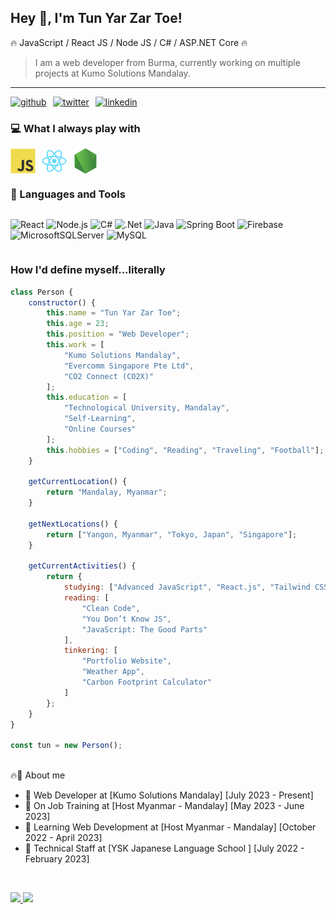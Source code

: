 ## Hey 👋, I'm Tun Yar Zar Toe!  
🔥 JavaScript / React JS / Node JS / C# / ASP.NET Core  🔥

> I am a web developer from Burma, currently working on multiple projects at Kumo Solutions Mandalay.

---

<div style="display: flex; gap: 10px; margin-bottom: 20px;">

<a href="https://github.com/tunyarzartoe-coding" target="_blank">
<img src="https://img.shields.io/badge/github-%2324292e.svg?&style=for-the-badge&logo=github&logoColor=white" alt=github />
</a>

<a href="https://twitter.com/tunyarzartoe" target="_blank">
<img src="https://img.shields.io/badge/twitter-%2300acee.svg?&style=for-the-badge&logo=twitter&logoColor=white" alt=twitter />
</a>

<a href="https://linkedin.com/in/tunyarzartoe" target="_blank">
<img src="https://img.shields.io/badge/linkedin-%231E77B5.svg?&style=for-the-badge&logo=linkedin&logoColor=white" alt=linkedin />
</a>

</div>

### 💻 What I always play with

<div style="display: flex; gap: 10px; margin-bottom: 20px;">
<img src="https://github.com/devicons/devicon/blob/master/icons/javascript/javascript-original.svg" alt="JavaScript logo" width="40" height="40" />
<img src="https://github.com/devicons/devicon/blob/master/icons/react/react-original.svg" alt="React.js logo" width="40" height="40" />
<img src="https://github.com/devicons/devicon/blob/master/icons/nodejs/nodejs-original.svg" alt="Node.js logo" width="40" height="40" />
</div>

### 🔭 Languages and Tools

<div style="display: flex; flex-wrap: wrap; gap: 10px; margin-bottom: 20px;">

![React](https://img.shields.io/badge/React-20232A?style=for-the-badge&logo=react&logoColor=61DAFB)
![Node.js](https://img.shields.io/badge/Node.js-339933?style=for-the-badge&logo=nodedotjs&logoColor=white)
![C#](https://img.shields.io/badge/c%23-%23239120.svg?style=for-the-badge&logo=c-sharp&logoColor=white)
![.Net](https://img.shields.io/badge/.NET-5C2D91?style=for-the-badge&logo=.net&logoColor=white)
![Java](https://img.shields.io/badge/Java-007396?style=for-the-badge&logo=java&logoColor=white)
![Spring Boot](https://img.shields.io/badge/Spring%20Boot-6DB33F?style=for-the-badge&logo=spring-boot&logoColor=white)
![Firebase](https://img.shields.io/badge/firebase-%23039BE5.svg?style=for-the-badge&logo=firebase)
![MicrosoftSQLServer](https://img.shields.io/badge/Microsoft%20SQL%20Server-CC2927?style=for-the-badge&logo=microsoft%20sql%20server&logoColor=white)
![MySQL](https://img.shields.io/badge/mysql-%2300f.svg?style=for-the-badge&logo=mysql&logoColor=white)

</div>

### How I'd define myself...literally

```javascript
class Person {
    constructor() {
        this.name = "Tun Yar Zar Toe";
        this.age = 23;
        this.position = "Web Developer";
        this.work = [
            "Kumo Solutions Mandalay",
            "Evercomm Singapore Pte Ltd",
            "CO2 Connect (CO2X)"
        ];
        this.education = [
            "Technological University, Mandalay",
            "Self-Learning",
            "Online Courses"
        ];
        this.hobbies = ["Coding", "Reading", "Traveling", "Football"];
    }

    getCurrentLocation() {
        return "Mandalay, Myanmar";
    }

    getNextLocations() {
        return ["Yangon, Myanmar", "Tokyo, Japan", "Singapore"];
    }

    getCurrentActivities() {
        return {
            studying: ["Advanced JavaScript", "React.js", "Tailwind CSS"],
            reading: [
                "Clean Code",
                "You Don’t Know JS",
                "JavaScript: The Good Parts"
            ],
            tinkering: [
                "Portfolio Website",
                "Weather App",
                "Carbon Footprint Calculator"
            ]
        };
    }
}

const tun = new Person();
```
<br>
🔥🤖 About me

- 💼 Web Developer at [Kumo Solutions Mandalay] [July 2023 - Present]
- 💼 On Job Training at [Host Myanmar - Mandalay] [May 2023 - June 2023]
- 💼 Learning Web Development at [Host Myanmar - Mandalay] [October 2022 - April 2023]
- 💼 Technical Staff at [YSK Japanese Language School ] [July 2022 - February 2023]
<br>

<a href="https://tunyarzartoe.vercel.app/" target="_blank"> <img height="137px" src="https://github-readme-stats.vercel.app/api?username=tunyarzartoe-coding&hide_border=true&show_icons=true&include_all_commits=true&count_private=true&line_height=21&text_color=000&icon_color=000&bg_color=0,ea6161,ffc64d,fffc4d,52fa5a&theme=graywhite" /> <img height="137px" src="https://github-readme-stats.vercel.app/api/top-langs/?username=tunyarzartoe-coding&hide=html&hide_border=true&layout=compact&langs_count=6&exclude_repo=comp426,Redventures-Movie-Quotes&text_color=000&icon_color=fff&bg_color=0,52fa5a,4dfcff,c64dff&theme=graywhite" /> </a> 
